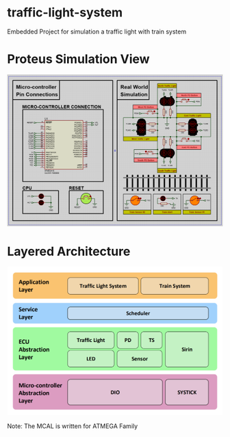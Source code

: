 # traffic-light-system
Embedded Project for simulation a traffic light with train system

# Proteus Simulation View
![datei](images/simulation.png)

# Layered Architecture
![datei](images/layers.png)

Note: The MCAL is written for ATMEGA Family
